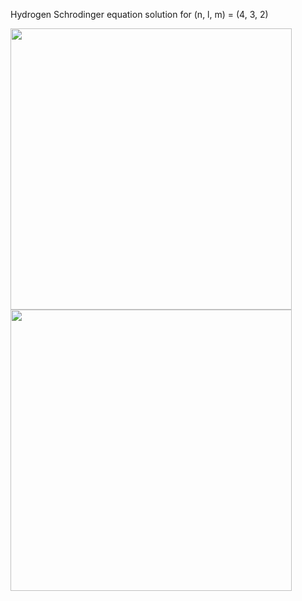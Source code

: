 Hydrogen Schrodinger equation solution for (n, l, m) = (4, 3, 2)

<img src="https://github.com/ssooffiiaannee/64_OpenGL/assets/37119086/3b6abc4a-3c43-491b-9bae-23da35b06ee9" width="450">              <img src="https://github.com/ssooffiiaannee/64_OpenGL/assets/37119086/fe1f689b-d20e-4f1a-bb24-a3277c0a62b6" width="450">

